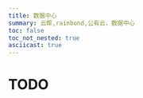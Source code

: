 ```yaml
---
title: 数据中心
summary: 云帮,rainbond,公有云，数据中心
toc: false
toc_not_nested: true
asciicast: true
---
```


# TODO